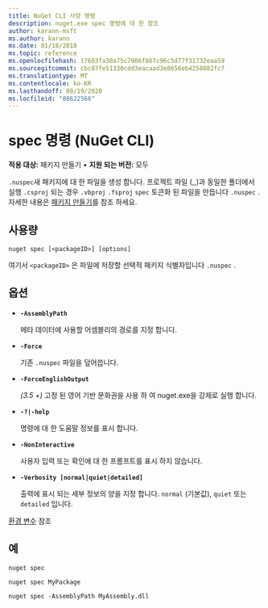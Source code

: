 ```yaml
---
title: NuGet CLI 사양 명령
description: nuget.exe spec 명령에 대 한 참조
author: karann-msft
ms.author: karann
ms.date: 01/18/2018
ms.topic: reference
ms.openlocfilehash: 17603fa30a75c7906f867c96c5d77f31732eaa59
ms.sourcegitcommit: cbc87fe51330cdd3eacaad3e8656eb4258882fc7
ms.translationtype: MT
ms.contentlocale: ko-KR
ms.lasthandoff: 08/19/2020
ms.locfileid: "88622566"
---
```

# <a name="spec-command-nuget-cli"></a>spec 명령 (NuGet CLI)

**적용 대상:** 패키지 만들기 &bullet; **지원 되는 버전:** 모두

`.nuspec`새 패키지에 대 한 파일을 생성 합니다. 프로젝트 파일 (,,)과 동일한 폴더에서 실행 `.csproj` 되는 경우 `.vbproj` `.fsproj` `spec` 토큰화 된 파일을 만듭니다 `.nuspec` . 자세한 내용은 [패키지 만들기](../../create-packages/creating-a-package.md)를 참조 하세요.

## <a name="usage"></a>사용량

```cli
nuget spec [<packageID>] [options]
```

여기서 `<packageID>` 은 파일에 저장할 선택적 패키지 식별자입니다 `.nuspec` .

## <a name="options"></a>옵션

- **`-AssemblyPath`**

  메타 데이터에 사용할 어셈블리의 경로를 지정 합니다.

- **`-Force`**

  기존 `.nuspec` 파일을 덮어씁니다.


- **`-ForceEnglishOutput`**

  *(3.5 +)* 고정 된 영어 기반 문화권을 사용 하 여 nuget.exe을 강제로 실행 합니다.

- **`-?|-help`**

  명령에 대 한 도움말 정보를 표시 합니다.

- **`-NonInteractive`**

  사용자 입력 또는 확인에 대 한 프롬프트를 표시 하지 않습니다.

- **`-Verbosity [normal|quiet|detailed]`**

  출력에 표시 되는 세부 정보의 양을 지정 합니다. `normal` (기본값), `quiet` 또는 `detailed` 입니다.

[환경 변수](cli-ref-environment-variables.md) 참조

## <a name="examples"></a>예

```cli
nuget spec

nuget spec MyPackage

nuget spec -AssemblyPath MyAssembly.dll
```
